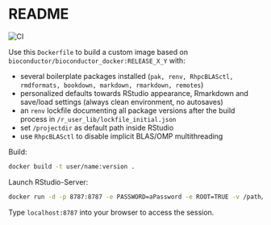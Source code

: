 # README

![CI](https://github.com/ATpoint/dockerBioc/actions/workflows/actions.yml/badge.svg)

Use this `Dockerfile` to build a custom image based on `bioconductor/bioconductor_docker:RELEASE_X_Y` with:

- several boilerplate packages installed (`pak, renv, RhpcBLASctl, rmdformats, bookdown, markdown, rmarkdown, remotes`)
- personalized defaults towards RStudio appearance, Rmarkdown and save/load settings (always clean environment, no autosaves)
- an `renv` lockfile documenting all package versions after the build process in `/r_user_lib/lockfile_initial.json`
- set `/projectdir` as default path inside RStudio
- use `RhpcBLASctl` to disable implicit BLAS/OMP multithreading

Build:

```bash
docker build -t user/name:version .
```

Launch RStudio-Server: 

```bash
docker run -d -p 8787:8787 -e PASSWORD=aPassword -e ROOT=TRUE -v /path/to/data:/projectdir user/name:version
```

Type `localhost:8787` into your browser to access the session.
